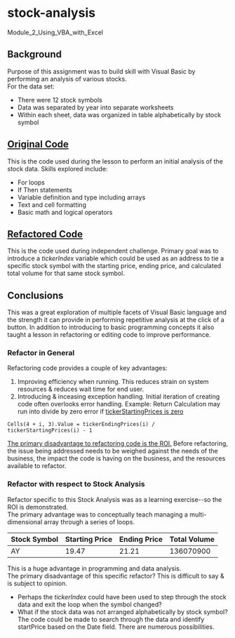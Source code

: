 # stock-analysis
Module_2_Using_VBA_with_Excel

## Background
Purpose of this assignment was to build skill with Visual Basic by performing an analysis of various stocks.  
For the data set:
* There were 12 stock symbols
* Data was separated by year into separate worksheets
* Within each sheet, data was organized in table alphabetically by stock symbol

## [Original Code](VBA_original.vbs)
This is the code used during the lesson to perform an initial analysis of the stock data.  Skills explored include:
* For loops
* If Then statements
* Variable definition and type including arrays
* Text and cell formatting
* Basic math and logical operators

## [Refactored Code](VBA_challenge.vbs)
This is the code used during independent challenge.  Primary goal was to introduce a *tickerIndex* variable which could be used as an address to tie a specific stock symbol with the starting price, ending price, and calculated total volume for that same stock symbol.

## Conclusions
This was a great exploration of multiple facets of Visual Basic language and the strength it can provide in performing repetitive analysis at the click of a button.  In addition to introducing to basic programming concepts it also taught a lesson in refactoring or editing code to improve performance.

### Refactor in General
Refactoring code provides a couple of key advantages:
1. Improving efficiency when running.  This reduces strain on system resources & reduces wait time for end user.
2. Introducing & inceasing exception handling.  Initial iteration of creating code often overlooks error handling.
    Example:  Return Calculation may run into divide by zero error if [tickerStartingPrices is zero](https://blog.mywallst.com/can-stocks-go-to-zero/)
```
Cells(4 + i, 3).Value = tickerEndingPrices(i) / tickerStartingPrices(i) - 1
```
[The primary disadvantage to refactoring code is the ROI.](https://thenewstack.io/refactoring-is-not-bad-until-it-is/)  Before refactoring, the issue being addressed needs to be weighed against the needs of the business, the impact the code is having on the business, and the resources available to refactor.

### Refactor with respect to Stock Analysis
Refactor specific to this Stock Analysis was as a learning exercise--so the ROI is demonstrated.  
The primary advantage was to conceptually teach managing a multi-dimensional array through a series of loops. 

Stock Symbol | Starting Price | Ending Price | Total Volume
------------ | -------------  | ------------- | -------------  |
AY | 19.47 | 21.21 | 136070900

This is a huge advantage in programming and data analysis.  
The primary disadvantage of this specific refactor?  This is difficult to say & is subject to opinion.  
* Perhaps the *tickerIndex* could have been used to step through the stock data and exit the loop when the symbol changed?  
* What if the stock data was not arranged alphabetically by stock symbol?  The code could be made to search through the data and identify startPrice based on the Date field.
There are numerous possibilities.
